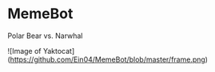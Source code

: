 # MemeBot
Polar Bear vs. Narwhal

![Image of Yaktocat]
(https://github.com/Ein04/MemeBot/blob/master/frame.png)
